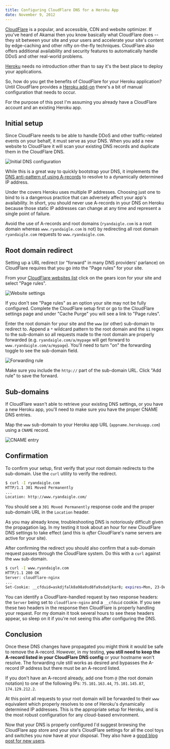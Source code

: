 ```yaml
---
title: Configuring CloudFlare DNS for a Heroku App
date: November 9, 2012
---
```


[CloudFlare](http://cloudflare.com) is a popular, and accessible, CDN and website optimizer. If you've heard of Akamai then you know basically what CloudFlare does -- they sit between your site and your users and accelerate your site's content by edge-caching and other nifty on-the-fly techniques. CloudFlare also offers additional availability and security features to automatically handle DDoS and other real-world problems.

[Heroku](http://www.heroku.com) needs no introduction other than to say it's the best place to deploy your applications.

So, how do you get the benefits of CloudFlare for your Heroku application? Until CloudFlare provides a [Heroku add-on](https://addons.heroku.com/) there's a bit of manual configuration that needs to occur.


For the purpose of this post I'm assuming you already have a CloudFlare account and an existing Heroku app.


## Initial setup

Since CloudFlare needs to be able to handle DDoS and other traffic-related events on your behalf, it must serve as your DNS. When you add a new website to CloudFlare it will scan your existing DNS records and duplicate them in the CloudFlare DNS.

![Initial DNS configuration](http://f.cl.ly/items/0E0A1b0L341Z2r2R3K0I/Image%202012-11-08%20at%203.51.40%20PM.png)

While this is a great way to quickly bootstrap your DNS, it implements the [DNS anti-pattern of using A-records](https://devcenter.heroku.com/articles/avoiding-naked-domains-dns-arecords) to resolve to a dynamically determined IP address.

Under the covers Heroku uses multiple IP addresses. Choosing just one to bind to is a dangerous practice that can adversely affect your app's availability. In short, you should never use A-records in your DNS on Heroku because those static IP addresses can change at any time and represent a single point of failure.

Avoid the use of A-records and root domains (`ryandaigle.com` is a root domain whereas `www.ryandaigle.com` is not) by redirecting all root domain `ryandaigle.com` requests to `www.ryandaigle.com`.

## Root domain redirect

Setting up a URL redirect (or "forward" in many DNS providers' parlance) on CloudFlare requires that you go into the "Page rules" for your site.

From your [CloudFlare websites list](https://www.cloudflare.com/my-websites) click on the gears icon for your site and select "Page rules".

![Website settings](http://cl.ly/image/2A1R2V2a2D2k/Image%202012-11-08%20at%203.57.57%20PM.png)


If you don't see "Page rules" as an option your site may not be fully configured. Complete the CloudFlare setup first or go to the CloudFlare settings page and under "Cache Purge" you will see a link to "Page rules".


Enter the root domain for your site and the `www` (or other) sub-domain to redirect to. Append a `*` wildcard pattern to the root domain and the `$1` regex to the sub-domain so all requests made to the root domain are properly forwarded (e.g. `ryandaigle.com/a/mypage` will get forward to `www.ryandaigle.com/a/mypage`). You'll need to turn "on" the forwarding toggle to see the sub-domain field.

![Forwarding rule](http://cl.ly/image/0a212W0D3a11/Image%202012-11-08%20at%204.02.49%20PM.png)

Make sure you include the `http://` part of the sub-domain URL. Click "Add rule" to save the forward.

## Sub-domains

If CloudFlare wasn't able to retrieve your existing DNS settings, or you have a new Heroku app, you'll need to make sure you have the proper CNAME DNS entries.

Map the `www` sub-domain to your Heroku app URL (`appname.herokuapp.com`) using a `CNAME` record.

![CNAME entry](http://cl.ly/image/1j1o2u0y3a2p/Image%202012-11-08%20at%204.11.25%20PM.png)

## Confirmation

To confirm your setup, first verify that your root domain redirects to the sub-domain. Use the `curl` utility to verify the redirect.

```bash
$ curl -I ryandaigle.com
HTTP/1.1 301 Moved Permanently
...
Location: http://www.ryandaigle.com/
```

You should see a `301 Moved Permanently` response code and the proper sub-domain URL in the `Location` header.

As you may already know, troubleshooting DNS is notoriously difficult given the propagation lag. In my testing it took about an hour for new CloudFlare DNS settings to take effect (and this is *after* CloudFlare's name servers are active for your site).


After confirming the redirect you should also confirm that a sub-domain request passes through the CloudFlare system. Do this with a `curl` against the `www` sub-domain.

```bash
$ curl -I www.ryandaigle.com
HTTP/1.1 200 OK
Server: cloudflare-nginx
...
Set-Cookie: __cfduid=askdjfalk8a98a9sd8fa9sda9jkar8; expires=Mon, 23-Dec-2019 23:50:00 GMT; path=/; domain=.ryandaigle.com
```

You can identify a CloudFlare-handled request by two response headers: the `Server` being set to `cloudflare-nginx` and a `__cfduid` cookie. If you see these two headers in the response then CloudFlare is properly handling your request. For my domain it took several hours to see these headers appear, so sleep on it if you're not seeing this after configuring the DNS.

## Conclusion

Once these DNS changes have propagated you might think it would be safe to remove the A-record. However, in my testing, **you still need to keep the A-record listed in your CloudFlare DNS config** or your hostname won't resolve. The forwarding rule still works as desired and bypasses the A-record IP address but there must be an A-record listed.


If you don't have an A-record already, add one from `@` (the root domain notation) to one of the following IPs: `75.101.163.44`, `75.101.145.87`, `174.129.212.2`.


At this point all requests to your root domain will be forwarded to their `www` equivalent which properly resolves to one of Heroku's dynamically determined IP addresses. This is the appropriate setup for Heroku, and is the most robust configuration for any cloud-based environment.

Now that your DNS is properly configured I'd suggest browsing the CloudFlare app store and your site's CloudFlare settings for all the cool toys and switches you now have at your disposal. They also have a [good blog post for new users](http://blog.cloudflare.com/cloudflare-tips-recommended-steps-for-new-use).